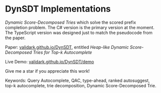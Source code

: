 # DynSDT Implementations
*Dynamic Score-Decomposed Tries* which solve the scored prefix completion problem. The C# version is the primary version at the moment. The TypeScript version was designed just to match the pseudocode from the paper.

Paper: [validark.github.io/DynSDT](https://validark.github.io/DynSDT), entitled *Heap-like Dynamic Score-Decomposed Tries for Top-k Autocomplete*

Live Demo: [validark.github.io/DynSDT/demo](https://validark.github.io/DynSDT/demo)

Give me a star if you appreciate this work!

Keywords: Query Autocomplete, QAC, type-ahead, ranked autosuggest, top-k autocomplete, trie decomposition, Dynamic Score-Decomposed Trie.
